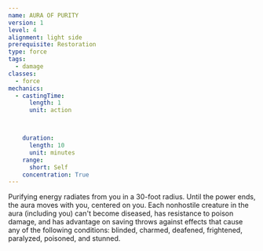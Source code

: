 ```yaml
---
name: AURA OF PURITY
version: 1
level: 4
alignment: light side
prerequisite: Restoration
type: force
tags:
  - damage
classes:
  - force
mechanics:
  - castingTime:
      length: 1
      unit: action



    duration:
      length: 10
      unit: minutes
    range:
      short: Self
    concentration: True
---
```

Purifying energy radiates from you in a 30-foot
radius. Until the power ends, the aura moves with you,
centered on you. Each nonhostile creature in the aura
(including you) can't become diseased, has resistance
to poison damage, and has advantage on saving
throws against effects that cause any of the following
conditions: blinded, charmed, deafened, frightened,
paralyzed, poisoned, and stunned.

    